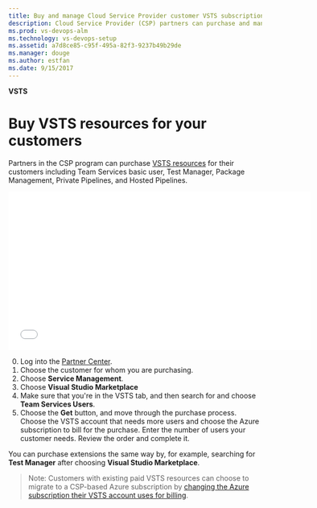 ```yaml
---
title: Buy and manage Cloud Service Provider customer VSTS subscriptions
description: Cloud Service Provider (CSP) partners can purchase and manage Visual Studio Team Services for their customers
ms.prod: vs-devops-alm
ms.technology: vs-devops-setup
ms.assetid: a7d8ce85-c95f-495a-82f3-9237b49b29de
ms.manager: douge
ms.author: estfan
ms.date: 9/15/2017
---
```


**VSTS**

# Buy VSTS resources for your customers

Partners in the CSP program can purchase [VSTS resources](https://www.visualstudio.com/team-services/pricing) for 
their customers including Team Services basic user, Test Manager, Package Management, Private Pipelines, and 
Hosted Pipelines.

<iframe src="//channel9.msdn.com/Shows/Visual-Studio-for-CSP-Partners/CSP-How-to-buy-VSTS/player" width="600" height="315" allowFullScreen="true" frameBorder="0"></iframe>

0. Log into the [Partner Center](https://partnercenter.microsoft.com).
0. Choose the customer for whom you are purchasing.
0. Choose **Service Management**.
0. Choose **Visual Studio Marketplace**
0. Make sure that you're in the VSTS tab, and then search for and choose **Team Services Users**.
0. Choose the **Get** button, and move through the purchase process. Choose the VSTS account that needs more users and 
choose the Azure subscription to bill for the purchase.  Enter the number of users your customer needs.  Review the 
order and complete it.

You can purchase extensions the same way by, for example, searching for **Test Manager** after choosing **Visual Studio 
Marketplace**.

 > Note: Customers with existing paid VSTS resources can choose to migrate to a CSP-based Azure subscription by 
 > [changing the Azure subscription their VSTS account uses for billing](../change-azure-subscription.md).
 